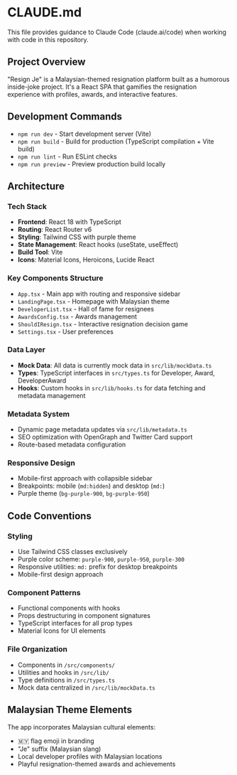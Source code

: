 # CLAUDE.md

This file provides guidance to Claude Code (claude.ai/code) when working with code in this repository.

## Project Overview

"Resign Je" is a Malaysian-themed resignation platform built as a humorous inside-joke project. It's a React SPA that gamifies the resignation experience with profiles, awards, and interactive features.

## Development Commands

- `npm run dev` - Start development server (Vite)
- `npm run build` - Build for production (TypeScript compilation + Vite build)
- `npm run lint` - Run ESLint checks
- `npm run preview` - Preview production build locally

## Architecture

### Tech Stack
- **Frontend**: React 18 with TypeScript
- **Routing**: React Router v6
- **Styling**: Tailwind CSS with purple theme
- **State Management**: React hooks (useState, useEffect)
- **Build Tool**: Vite
- **Icons**: Material Icons, Heroicons, Lucide React

### Key Components Structure
- `App.tsx` - Main app with routing and responsive sidebar
- `LandingPage.tsx` - Homepage with Malaysian theme
- `DeveloperList.tsx` - Hall of fame for resignees
- `AwardsConfig.tsx` - Awards management
- `ShouldIResign.tsx` - Interactive resignation decision game
- `Settings.tsx` - User preferences

### Data Layer
- **Mock Data**: All data is currently mock data in `src/lib/mockData.ts`
- **Types**: TypeScript interfaces in `src/types.ts` for Developer, Award, DeveloperAward
- **Hooks**: Custom hooks in `src/lib/hooks.ts` for data fetching and metadata management

### Metadata System
- Dynamic page metadata updates via `src/lib/metadata.ts`
- SEO optimization with OpenGraph and Twitter Card support
- Route-based metadata configuration

### Responsive Design
- Mobile-first approach with collapsible sidebar
- Breakpoints: mobile (`md:hidden`) and desktop (`md:`)
- Purple theme (`bg-purple-900`, `bg-purple-950`)

## Code Conventions

### Styling
- Use Tailwind CSS classes exclusively
- Purple color scheme: `purple-900`, `purple-950`, `purple-300`
- Responsive utilities: `md:` prefix for desktop breakpoints
- Mobile-first design approach

### Component Patterns
- Functional components with hooks
- Props destructuring in component signatures
- TypeScript interfaces for all prop types
- Material Icons for UI elements

### File Organization
- Components in `/src/components/`
- Utilities and hooks in `/src/lib/`
- Type definitions in `/src/types.ts`
- Mock data centralized in `/src/lib/mockData.ts`

## Malaysian Theme Elements

The app incorporates Malaysian cultural elements:
- 🇲🇾 flag emoji in branding
- "Je" suffix (Malaysian slang)
- Local developer profiles with Malaysian locations
- Playful resignation-themed awards and achievements